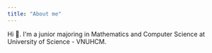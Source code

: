 ```yaml
---
title: "About me"
---
```


Hi 🐧. I'm a junior majoring in Mathematics and Computer Science at University of Science - VNUHCM.
